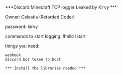 ***Discord Minecraft TCP logger Leaked by Kirvy ***

Owner: Celestia (Retarded Coder)

password: kirvy

commands to start logging:
    !hello
    !start

things you need:

    webhook 
    discord bot token to host

    *** Install the libraries needed ***
